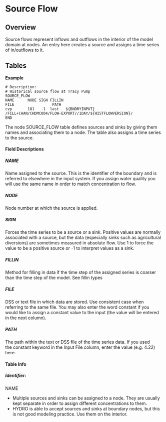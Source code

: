 # Source Flow

## Overview

Source flows represent inflows and outflows in the interior of the model
domain at nodes. An entry here creates a source and assigns a time
series of in/outflows to it.

## Tables

**Example**

``` text
# Description:
# Historical source flow at Tracy Pump
SOURCE_FLOW
NAME      NODE SIGN FILLIN FILE                 PATH                                               
cvp       181   -1  last   ${BNDRYINPUT}        /FILL+CHAN/CHDMC004/FLOW-EXPORT//1DAY/${HISTFLOWVERSION}/    
END
```

  

The node SOURCE_FLOW table defines sources and sinks by giving them
names and associating them to a node. The table also assigns a time
series to the source.

#### Field Descriptions

##### NAME

Name assigned to the source. This is the identifier of the boundary and
is referred to elsewhere in the input system. If you assign water
quality you will use the same name in order to match concentration to
flow.

##### NODE

Node number at which the source is applied.

##### SIGN

Forces the time series to be a source or a sink. Positive values are
normally associated with a source, but the data (especially sinks such
as agricultural diversions) are sometimes measured in absolute flow. Use
1 to force the value to be a positive source or -1 to interpret values
as a sink.

##### FILLIN

Method for filling in data if the time step of the assigned series is
coarser than the time step of the model. See fillin types

##### FILE

DSS or text file in which data are stored. Use consistent case when
referring to the same file. You may also enter the word constant if you
would like to assign a constant value to the input (the value will be
entered in the next column).

##### PATH

The path within the text or DSS file of the time series data. If you
used the constant keyword in the Input File column, enter the value
(e.g. 4.22) here.

#### Table Info

##### Identifier:

NAME

-   Multiple sources and sinks can be assigned to a node. They are
    usually kept separate in order to assign different concentrations to
    them.
-   HYDRO is able to accept sources and sinks at boundary nodes, but
    this is not good modeling practice. Use them on the interior.
